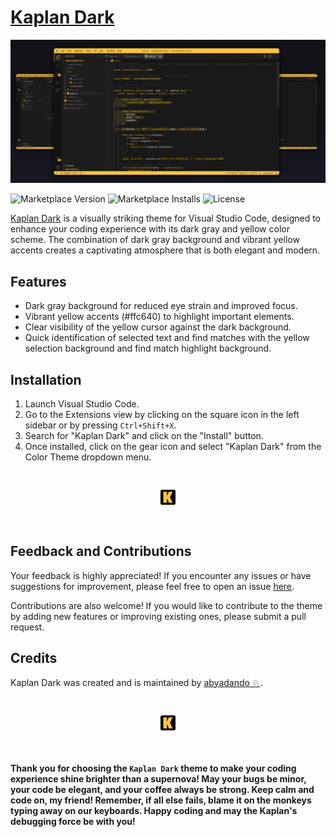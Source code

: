 # [Kaplan Dark](https://marketplace.visualstudio.com/items?itemName=Abyadando.kaplan-dark-theme)

![Kaplan Dark](kaplan-dark.png)

![Marketplace Version](https://img.shields.io/visual-studio-marketplace/v/Abyadando.kaplan-dark-theme?label=Version) ![Marketplace Installs](https://img.shields.io/visual-studio-marketplace/i/Abyadando.kaplan-dark-theme?label=Installs) ![License](https://img.shields.io/github/license/abyadando/kaplan-theme-vscode?label=License)

[Kaplan Dark](https://marketplace.visualstudio.com/items?itemName=Abyadando.kaplan-dark-theme) is a visually striking theme for Visual Studio Code, designed to enhance your coding experience with its dark gray and yellow color scheme. The combination of dark gray background and vibrant yellow accents creates a captivating atmosphere that is both elegant and modern.

## Features

- Dark gray background for reduced eye strain and improved focus.
- Vibrant yellow accents (#ffc640) to highlight important elements.
- Clear visibility of the yellow cursor against the dark background.
- Quick identification of selected text and find matches with the yellow selection background and find match highlight background.

## Installation

1. Launch Visual Studio Code.
2. Go to the Extensions view by clicking on the square icon in the left sidebar or by pressing `Ctrl+Shift+X`.
3. Search for "Kaplan Dark" and click on the "Install" button.
4. Once installed, click on the gear icon and select "Kaplan Dark" from the Color Theme dropdown menu.

<p align="center" style='padding:30px'>
    <img src="kaplan.png"  width="24" height="24">
</p>

## Feedback and Contributions

Your feedback is highly appreciated! If you encounter any issues or have suggestions for improvement, please feel free to open an issue [here](https://github.com/abyadando/kaplan-theme-vscode/issues/new).

Contributions are also welcome! If you would like to contribute to the theme by adding new features or improving existing ones, please submit a pull request.

## Credits

Kaplan Dark was created and is maintained by [abyadando ♘](https://github.com/abyadando).

<p align="center" style='padding:30px'>
    <img src="kaplan.png"  width="24" height="24">
</p>

#### Thank you for choosing the `Kaplan Dark` theme to make your coding experience shine brighter than a supernova! May your bugs be minor, your code be elegant, and your coffee always be strong. Keep calm and code on, my friend! Remember, if all else fails, blame it on the monkeys typing away on our keyboards. Happy coding and may the Kaplan's debugging force be with you!
